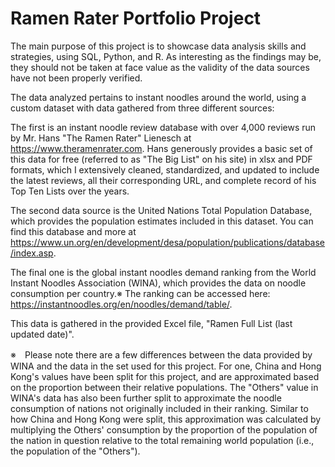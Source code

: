 # Ramen Rater Portfolio Project

The main purpose of this project is to showcase data analysis skills and strategies, using SQL, Python, and R. As interesting as the findings may be, they should not be taken at face value as the validity of the data sources have not been properly verified.


The data analyzed pertains to instant noodles around the world, using a custom dataset with data gathered from three different sources:

The first is an instant noodle review database with over 4,000 reviews run by Mr. Hans "The Ramen Rater" Lienesch at https://www.theramenrater.com. Hans generously provides a basic set of this data for free (referred to as "The Big List" on his site) in xlsx and PDF formats, which I extensively cleaned, standardized, and updated to include the latest reviews, all their corresponding URL, and complete record of his Top Ten Lists over the years.

The second data source is the United Nations Total Population Database, which provides the population estimates included in this dataset. You can find this database and more at https://www.un.org/en/development/desa/population/publications/database/index.asp.

The final one is the global instant noodles demand ranking from the World Instant Noodles Association (WINA), which provides the data on noodle consumption per country.※ The ranking can be accessed here: https://instantnoodles.org/en/noodles/demand/table/.

This data is gathered in the provided Excel file, "Ramen Full List (last updated date)".

※　Please note there are a few differences between the data provided by WINA and the data in the set used for this project. For one, China and Hong Kong's values have been split for this project, and are approximated based on the proportion between their relative populations. The "Others" value in WINA's data has also been further split to approximate the noodle consumption of nations not originally included in their ranking. Similar to how China and Hong Kong were split, this approximation was calculated by multiplying the Others' consumption by the proportion of the population of the nation in question relative to the total remaining world population (i.e., the population of the "Others").

